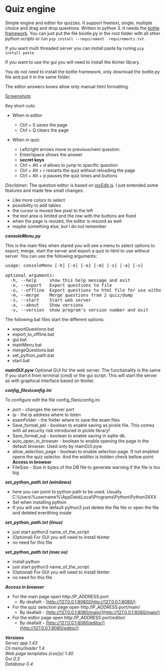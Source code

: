 # Quiz engine
Simple engine and editor for quizzes. It support freetext, single, multiple choice and drag and drop questions. Written in python 3. It needs the [bottle framework](https://github.com/bottlepy/bottle). You can just put the file bootle.py in the root folder with all other python scripts or run ``pip install --requirement  requirements.txt``.

If you want multi threaded server you can install paste by runing ``pip install paste``

If you want to use the gui you will need to install the tkinter library.

You do not need to install the bottle framework, only download the bottle.py file and put it in the same folder.

The editor answers boxes allow only manual html formatting.

[Screenshots](https://github.com/cemkata/simpleQuizEngine/blob/main/screenshots/readme.md)

Key short cuts:

- When in editor
  - Ctrl + S saves the page
  - Ctrl + Q clears the page

- When in quiz:
  - Left/right arrows move to previous/next question.
  - Enter/space shows the answer
  - **secret keys**
  - Ctrl + Alt + d allows to jump to specific question
  - Ctrl + Alt + r restarts the quiz without reloading the page
  - Ctrl + Alt + p pauses the quiz times and buttons

*Disclaimer:*
The question editor is based on [nicEdit.js](https://nicedit.com). I just extended some features and made few small changes:
- Like more colors to select
- possibility to add tables
- the cursor is moved few pixel to the left
- the text area is limited and the row with the buttons are fixed
- when the page is resized, the editor is resized as well
- maybe something else, but I do not remember
  

***consoleMenu.py***

This is the main files when stared you will see a menu to select options to export, merge, start the server and export a quiz to html to use without server.
You can use the following arguments:  
  
<pre>
usage: consoleMenu [-h] [-e] [-o] [-m] [-s] [-a] [-v]

optional arguments:
  -h, --help     show this help message and exit
  -e, --export   Export questions to file
  -o, --offline  Export questions to html file for use without http server
  -m, --merge    Merge questions from 2 quiz/dump
  -s, --start    Start web server
  -a, --about    Show versions
  -v, --version  show program's version number and exit
</pre>

The following bat files start the different options:
- exportQuestions.bat
- export_to_offline.bat
- gui.bat
- mainMenu.bat
- mergeQuestions.bat
- set_python_path.bat
- start.bat


***mainGUI.pyw***
Optional GUI for the web server. The functionality is the same if you start it from terminal (cmd) or the gui script.
This will start the server as with graphical interface based on tkinter.  


***config_files\config.ini***

To configure edit the file config_files\config.ini
- port - changes the server port
- ip - the ip address where to listen
- examFolder - the folder where to save the exam files
- Save_format_pkl - boolean to enable saving as pickle file. This comes with all security risk introduced in pickle library!
- Save_format_sql - boolean to enable saving in sqlite db.
- auto_open_in_browser - boolean to enable opening the page in the default browser. Used only by mainGUI.pyw
- allow_selection_page - boolean to enable selection page. If not enabled opens the quiz selector. And the edditor is hidden check bellow point **Access in browser**
- FileSize - Size in bytes of the DB file to generate warning if the file is too big


***set_python_path.txt (windows)***
- here you can point to python path to be used. Usually C:\Users\\%username%\AppData\Local\Programs\Python\Python3XXX
- Set when installing python
- If you will use the default python3 just delete the file file or open the file and deleted everithing inside

***set_python_path.txt (linux)***
- just start python3 name_of_the_script
- (Optional) For GUI you will need to install tkinter
- no need for this file

***set_python_path.txt (mac os)***
- install python
- just start python3 name_of_the_script
- (Optional) For GUI you will need to install tkinter
- no need for this file

***Access in browser***
- For the main page open http:/IP_ADDRESS:port
  - By deafailt - [http://127.0.0.1:8080](http://127.0.0.1:8080/)
- For the quiz selection page open http:/IP_ADDRESS:port/main/
  - By deafailt - [http://127.0.0.1:8080/main/](http://127.0.0.1:8080/main/)
- For the eidtor page open http:/IP_ADDRESS:port/editor/
  - By deafailt - [http://127.0.0.1:8080/editor/](http://127.0.0.1:8080/editor/)

***Versions***  
*Server app 1.43*  
*Cli menu/loader 1.4*  
*Web page templates (css/js) 1.40*  
*Gui 0.3*  
*Database 0.4*  